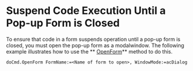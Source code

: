 
# Suspend Code Execution Until a Pop-up Form is Closed

To ensure that code in a form suspends operation until a pop-up form is closed, you must open the pop-up form as a modalwindow. The following example illustrates how to use the  ** [OpenForm](A1C9D3A9-2AF8-C30A-ACB0-6428C70DCDB0.md)** method to do this.


```
doCmd.OpenForm FormName:=<Name of form to open>, WindowMode:=acDialog
```

